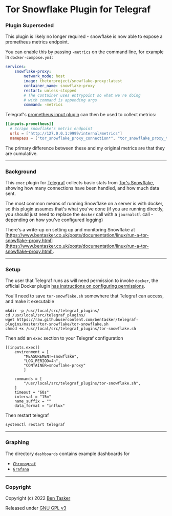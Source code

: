# Tor Snowflake Plugin for Telegraf

### Plugin Superseded

This plugin is likely no longer required - snowflake is now able to expose a prometheus metrics endpoint.

You can enable this by passing `-metrics` on the command line, for example in `docker-compose.yml`:
```yaml
services:
    snowflake-proxy:
        network_mode: host
        image: thetorproject/snowflake-proxy:latest
        container_name: snowflake-proxy
        restart: unless-stopped
        # The container uses entrypoint so what we're doing
        # with command is appending args
        command: -metrics
```

Telegraf's [prometheus input plugin](https://github.com/influxdata/telegraf/tree/master/plugins/inputs/prometheus) can then be used to collect metrics:

```toml
[[inputs.prometheus]]
  # Scrape snowflake's metric endpoint
  urls = ["http://127.0.0.1:9999/internal/metrics"]
  namepass = ["tor_snowflake_proxy_connection*", "tor_snowflake_proxy_traffic_*"]
```

The primary difference between these and my original metrics are that they are cumulative.

----

### Background

This `exec` plugin for [Telegraf](https://github.com/influxdata/telegraf) collects basic stats from [Tor's Snowflake](https://snowflake.torproject.org/), showing how many connections have been handled, and how much data sent.

The most common means of running Snowflake on a server is with docker, so this plugin assumes that's what you've done (if you are running directly, you should just need to replace the `docker` call with a `journalctl` call - depending on how you've configured logging)

There's a write-up on setting up and monitoring Snowflake at [https://www.bentasker.co.uk/posts/documentation/linux/run-a-tor-snowflake-proxy.html](https://www.bentasker.co.uk/posts/documentation/linux/run-a-tor-snowflake-proxy.html).

----

### Setup

The user that Telegraf runs as will need permission to invoke `docker`, the official Docker plugin [has instructions on configuring permissions](https://github.com/influxdata/telegraf/tree/master/plugins/inputs/docker#docker-daemon-permissions).

You'll need to save `tor-snowflake.sh` somewhere that Telegraf can access, and make it executable

    mkdir -p /usr/local/src/telegraf_plugins/
    cd /usr/local/src/telegraf_plugins/
    wget https://raw.githubusercontent.com/bentasker/telegraf-plugins/master/tor-snowflake/tor-snowflake.sh
    chmod +x /usr/local/src/telegraf_plugins/tor-snowflake.sh
    
Then add an `exec` section to your Telegraf configuration

    [[inputs.exec]]
        environment = [
            "MEASUREMENT=snowflake",
            "LOG_PERIOD=4h",
            "CONTAINER=snowflake-proxy"
            ]
            
        commands = [
            "/usr/local/src/telegraf_plugins/tor-snowflake.sh",
        ]
        timeout = "60s"
        interval = "15m"
        name_suffix = ""
        data_format = "influx"
        
Then restart telegraf

    systemctl restart telegraf
    
----

### Graphing

The directory `dashboards` contains example dashboards for

* [`Chronograf`](dashboards/chronograf.json)
* [`Grafana`](dashboards/grafana.json)

----

### Copyright

Copyright (c) 2022 [Ben Tasker](https://www.bentasker.co.uk)

Released under [GNU GPL v3](https://www.gnu.org/licenses/gpl-3.0.txt)
    

